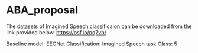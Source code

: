 # ABA_proposal
The datasets of Imagined Speech classificaion can be downloaded from the link provided below.
https://osf.io/pq7vb/

Baseline model: EEGNet
Classification: Imagined Speech task
Class: 5
